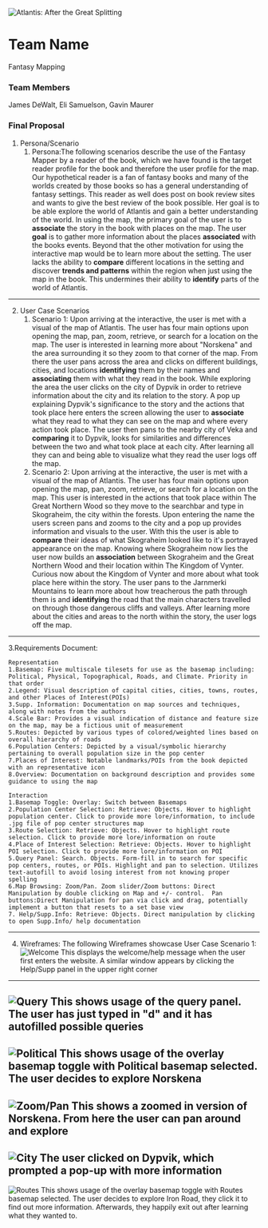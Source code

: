 ![Atlantis: After the Great Splitting](/webmapping_final_group-main/img/Atlantis.jpg "Atlantis")
# Team Name
Fantasy Mapping
### Team Members
James DeWalt, Eli Samuelson, Gavin Maurer
### Final Proposal
1. Persona/Scenario
    1. Persona:The following scenarios describe the use of the Fantasy Mapper by a reader of the book, which we have found is the target reader profile for the book and therefore the user profile for the map. Our hypothetical reader is a fan of fantasy books and many of the worlds created by those books so has a general understanding of fantasy settings. This reader as well does post on book review sites and wants to give the best review of the book possible. Her goal is to be able explore the world of Atlantis and gain a better understanding of the world. In using the map, the primary goal of the user is to **associate** the story in the book with places on the map. The user **goal** is to gather more information about the places **associated** with the books events. Beyond that the other motivation for using the interactive map would be to learn more about the setting. The user lacks the ability to **compare** different locations in the setting and discover **trends and patterns** within the region when just using the map in the book. This undermines their ability to **identify** parts of the world of Atlantis. 
----------
2. User Case Scenarios
    1. Scenario 1: Upon arriving at the interactive, the user is met with a visual of the map of Atlantis. The user has four main options upon opening the map, pan, zoom, retrieve, or search for a location on the map. The user is interested in learning more about "Norskena" and the area surrounding it so they zoom to that corner of the map. From there the user pans across the area and clicks on different buildings, cities, and locations **identifying** them by their names and **associating** them with what they read in the book. While exploring the area the user clicks on the city of Dypvik in order to retrieve information about the city and its relation to the story. A pop up explaining Dypvik's significance to the story and the actions that took place here enters the screen allowing the user to **associate** what they read to what they can see on the map and where every action took place. The user then pans to the nearby city of Veka and **comparing** it to Dypvik, looks for similarities and differences between the two and what took place at each city. After learning all they can and being able to visualize what they read the user logs off the map. 
    2. Scenario 2: Upon arriving at the interactive, the user is met with a visual of the map of Atlantis. The user has four main options upon opening the map, pan, zoom, retrieve, or search for a location on the map. This user is interested in the actions that took place within The Great Northern Wood so they move to the searchbar and type in Skograheim, the city within the forests. Upon entering the name the users screen pans and zooms to the city and a pop up provides information and visuals to the user. With this the user is able to **compare** their ideas of what Skograheim looked like to it's portrayed appearance on the map. Knowing where Skograheim now lies the user now builds an **association** between Skograheim and the Great Northern Wood and their location within The Kingdom of Vynter. Curious now about the Kingdom of Vynter and more about what took place here within the story. The user pans to the Jarnmerki Mountains to learn more about how treacherous the path through them is and **identifying** the road that the main characters travelled on through those dangerous cliffs and valleys. After learning more about the cities and areas to the north within the story, the user logs off the map.
----------
3.Requirements Document:

    Representation
    1.Basemap: Five multiscale tilesets for use as the basemap including: Political, Physical, Topographical, Roads, and Climate. Priority in that order
    2.Legend: Visual description of capital cities, cities, towns, routes, and other Places of Interest(POIs)
    3.Supp. Information: Documentation on map sources and techniques, along with notes from the authors
    4.Scale Bar: Provides a visual indication of distance and feature size on the map, may be a fictious unit of measurement 
    5.Routes: Depicted by various types of colored/weighted lines based on overall hierarchy of roads
    6.Population Centers: Depicted by a visual/symbolic hierarchy pertaining to overall population size in the pop center
    7.Places of Interest: Notable landmarks/POIs from the book depicted with an representative icon
    8.Overview: Documentation on background description and provides some guidance to using the map

    Interaction
    1.Basemap Toggle: Overlay: Switch between Basemaps
    2.Population Center Selection: Retrieve: Objects. Hover to highlight population center. Click to provide more lore/information, to include .jpg file of pop center structures map
    3.Route Selection: Retrieve: Objects. Hover to highlight route selection. Click to provide more lore/information on route
    4.Place of Interest Selection: Retrieve: Objects. Hover to highlight POI selection. Click to provide more lore/information on POI
    5.Query Panel: Search. Objects. Form-fill in to search for specific pop centers, routes, or POIs. Highlight and pan to selection. Utilizes text-autofill to avoid losing interest from not knowing proper spelling
    6.Map Browsing: Zoom/Pan. Zoom slider/Zoom buttons: Direct Manipulation by double clicking on Map and +/- control.  Pan buttons:Direct Manipulation for pan via click and drag, potentially implement a button that resets to a set base view
    7. Help/Supp.Info: Retrieve: Objects. Direct manipulation by clicking to open Supp.Info/ help documentation

----------
4. Wireframes:
    The following Wireframes showcase User Case Scenario 1:
![](/webmapping_final_group-main/img/Welcome.jpg "Welcome")
This displays the welcome/help message when the user first enters the website. A similar window appears by clicking the Help/Supp panel in the upper right corner
----------
![](/webmapping_final_group-main/img/Query.jpg "Query")
This shows usage of the query panel. The user has just typed in "d" and it has autofilled possible queries
----------
![](/webmapping_final_group-main/img/Political.jpg "Political")
This shows usage of the overlay basemap toggle with Political basemap selected. The user decides to explore Norskena
----------
![](/webmapping_final_group-main/img/Zoom.jpg "Zoom/Pan")
This shows a zoomed in version of Norskena. From here the user can pan around and explore
----------
![](/webmapping_final_group-main/img/City.jpg "City")
The user clicked on Dypvik, which prompted a pop-up with more information
----------
![](/webmapping_final_group-main/img/Route.jpg "Routes")
This shows usage of the overlay basemap toggle with Routes basemap selected. The user decides to explore Iron Road, they click it to find out more information. Afterwards, they happily exit out after learning what they wanted to.








